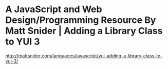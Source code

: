 <!--
id: 1105069070
link: http://kevinisom.info/post/1105069070/a-javascript-and-web-design-programming-resource-by
slug: a-javascript-and-web-design-programming-resource-by
date: Sun Sep 12 2010 10:10:45 GMT+1200 (NZST)
raw: {"blog_name":"kevinisom","id":1105069070,"post_url":"http://kevinisom.info/post/1105069070/a-javascript-and-web-design-programming-resource-by","slug":"a-javascript-and-web-design-programming-resource-by","type":"link","date":"2010-09-11 22:10:45 GMT","timestamp":1284243045,"state":"published","format":"html","reblog_key":"pBGiXaiM","tags":[],"short_url":"http://tmblr.co/Zw68Yy11tWGE","highlighted":[],"feed_item":"http://mattsnider.com/languages/javascript/yui-adding-a-library-class-to-yui-3/","from_feed_id":"650234","note_count":0,"title":"A JavaScript and Web Design/Programming Resource By Matt Snider | Adding a Library Class to YUI 3","url":"http://mattsnider.com/languages/javascript/yui-adding-a-library-class-to-yui-3/","description":""}
publish: 2010-09-012
tags: 
title: A JavaScript and Web Design/Programming Resource By Matt Snider | Adding a Library Class to YUI 3
-->


A JavaScript and Web Design/Programming Resource By Matt Snider | Adding a Library Class to YUI 3
=================================================================================================

<http://mattsnider.com/languages/javascript/yui-adding-a-library-class-to-yui-3/>

